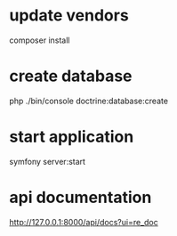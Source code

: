 # update vendors
composer install

# create database
php ./bin/console doctrine:database:create

# start application
symfony server:start

# api documentation
http://127.0.0.1:8000/api/docs?ui=re_doc